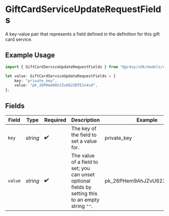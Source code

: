 # GiftCardServiceUpdateRequestFields

A key-value pair that represents a field defined in the definition for this gift card service.

## Example Usage

```typescript
import { GiftCardServiceUpdateRequestFields } from "@gr4vy/sdk/models/components";

let value: GiftCardServiceUpdateRequestFields = {
    key: "private_key",
    value: "pk_26PHem9AhJZvU623DfE1x4sd",
};
```

## Fields

| Field                                                                                               | Type                                                                                                | Required                                                                                            | Description                                                                                         | Example                                                                                             |
| --------------------------------------------------------------------------------------------------- | --------------------------------------------------------------------------------------------------- | --------------------------------------------------------------------------------------------------- | --------------------------------------------------------------------------------------------------- | --------------------------------------------------------------------------------------------------- |
| `key`                                                                                               | *string*                                                                                            | :heavy_check_mark:                                                                                  | The key of the field to set a value for.                                                            | private_key                                                                                         |
| `value`                                                                                             | *string*                                                                                            | :heavy_check_mark:                                                                                  | The value of a field to set; you can unset optional fields by setting this to an empty string `""`. | pk_26PHem9AhJZvU623DfE1x4sd                                                                         |